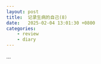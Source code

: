 ```yaml
---
layout: post
title:  记录生病的自己(8)
date:   2025-02-04 13:01:30 +0800
categories: 
    - review
    - diary
---
```


...